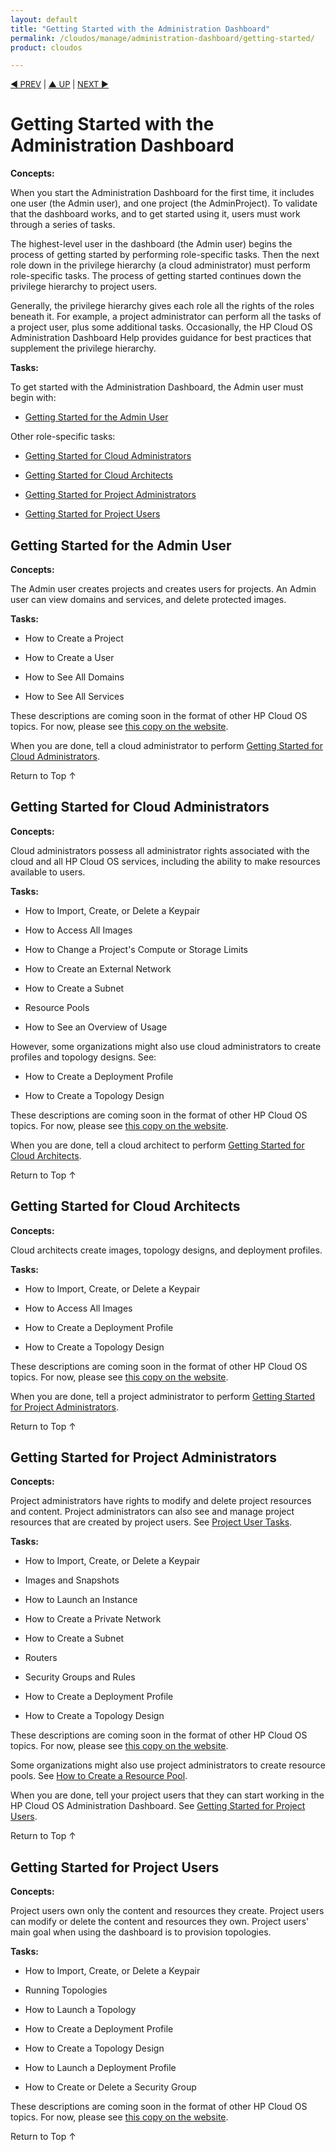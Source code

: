 ```yaml
---
layout: default
title: "Getting Started with the Administration Dashboard"
permalink: /cloudos/manage/administration-dashboard/getting-started/
product: cloudos

---
```



<a name="_top"> </a>

<script> 

function PageRefresh { 
onLoad="window.refresh"
}

PageRefresh();

</script>


<p style="font-size: small;"> <a href="/cloudos/manage/administration-dashboard/welcome/">&#9664; PREV</a> | <a href="/cloudos/manage/administration-dashboard/">&#9650; UP</a> | <a href="/cloudos/manage/administration-dashboard/topology-designs/">NEXT &#9654;</a> </p>

# Getting Started with the Administration Dashboard

**Concepts:**

When you start the Administration Dashboard for the first time, it includes one user (the Admin user), and one project (the AdminProject). 
To validate that the dashboard works, and to get started using it, users must work through a series of tasks.

The highest-level user in the dashboard (the Admin user) begins the process of getting started by performing role-specific tasks. 
Then the next role down in the privilege hierarchy (a cloud administrator) must perform role-specific tasks. The process of getting 
started continues down the privilege hierarchy to project users.

Generally, the privilege hierarchy gives each role all the rights of the roles beneath it. For example, a project administrator 
can perform all the tasks of a project user, plus some additional tasks. Occasionally, the HP Cloud OS Administration Dashboard Help 
provides guidance for best practices that supplement the privilege hierarchy.

**Tasks:**

To get started with the Administration Dashboard, the Admin user must begin with:

* [Getting Started for the Admin User](#getting-started-for-the-admin-user)

Other role-specific tasks:

* [Getting Started for Cloud Administrators](#getting-started-for-cloud-administrators) 

* [Getting Started for Cloud Architects](#getting-started-for-cloud-architects)

* [Getting Started for Project Administrators](#getting-started-for-project-administrators)

* [Getting Started for Project Users](#getting-started-for-project-users)


## Getting Started for the Admin User

**Concepts:**

The Admin user creates projects and creates users for projects. An Admin user can view domains and services, and delete protected images.

**Tasks:**

* How to Create a Project

* How to Create a User

* How to See All Domains

* How to See All Services

These descriptions are coming soon in the format of other HP Cloud OS topics. For now, please see 
<a href="http://docs.hpcloud.com/cloudos/administration-dashboard/index.htm">this copy on the website</a>. 

When you are done, tell a cloud administrator to perform [Getting Started for Cloud Administrators](#getting-started-for-cloud-administrators). 

<a href="#_top" style="padding:14px 0px 14px 0px; text-decoration: none;"> Return to Top &#8593; </a>


## Getting Started for Cloud Administrators

**Concepts:**

Cloud administrators possess all administrator rights associated with the cloud and all HP Cloud OS services, 
including the ability to make resources available to users.

**Tasks:**

* How to Import, Create, or Delete a Keypair

* How to Access All Images

* How to Change a Project's Compute or Storage Limits

* How to Create an External Network

* How to Create a Subnet

* Resource Pools

* How to See an Overview of Usage

However, some organizations might also use cloud administrators to create profiles and topology designs. See:

* How to Create a Deployment Profile

* How to Create a Topology Design

These descriptions are coming soon in the format of other HP Cloud OS topics. For now, please see 
<a href="http://docs.hpcloud.com/cloudos/administration-dashboard/index.htm">this copy on the website</a>. 

When you are done, tell a cloud architect to perform [Getting Started for Cloud Architects](#getting-started-for-cloud-architects). 

<a href="#_top" style="padding:14px 0px 14px 0px; text-decoration: none;"> Return to Top &#8593; </a>

## Getting Started for Cloud Architects

**Concepts:**

Cloud architects create images, topology designs, and deployment profiles.

**Tasks:**

* How to Import, Create, or Delete a Keypair

* How to Access All Images

* How to Create a Deployment Profile

* How to Create a Topology Design

These descriptions are coming soon in the format of other HP Cloud OS topics. For now, please see 
<a href="http://docs.hpcloud.com/cloudos/administration-dashboard/index.htm">this copy on the website</a>. 

When you are done, tell a project administrator to perform [Getting Started for Project Administrators](#getting-started-for-project-administrators).

<a href="#_top" style="padding:14px 0px 14px 0px; text-decoration: none;"> Return to Top &#8593; </a>


## Getting Started for Project Administrators

**Concepts:**

Project administrators have rights to modify and delete project resources and content. Project administrators can also see 
and manage project resources that are created by project users. See [Project User Tasks](#).

**Tasks:**

* How to Import, Create, or Delete a Keypair

* Images and Snapshots

* How to Launch an Instance

* How to Create a Private Network

* How to Create a Subnet

* Routers

* Security Groups and Rules

* How to Create a Deployment Profile

* How to Create a Topology Design

These descriptions are coming soon in the format of other HP Cloud OS topics. For now, please see 
<a href="http://docs.hpcloud.com/cloudos/administration-dashboard/index.htm">this copy on the website</a>.

Some organizations might also use project administrators to create resource pools. See [How to Create a Resource Pool](#).

When you are done, tell your project users that they can start working in the HP Cloud OS Administration Dashboard. See [Getting Started for Project Users](#getting-started-for-project-users).

<a href="#_top" style="padding:14px 0px 14px 0px; text-decoration: none;"> Return to Top &#8593; </a>


## Getting Started for Project Users

**Concepts:**

Project users own only the content and resources they create. Project users can modify or delete the content and resources they own. 
Project users' main goal when using the dashboard is to provision topologies.

**Tasks:**

* How to Import, Create, or Delete a Keypair

* Running Topologies

* How to Launch a Topology

* How to Create a Deployment Profile

* How to Create a Topology Design

* How to Launch a Deployment Profile

* How to Create or Delete a Security Group

These descriptions are coming soon in the format of other HP Cloud OS topics. For now, please see 
<a href="http://docs.hpcloud.com/cloudos/administration-dashboard/index.htm">this copy on the website</a>.

<a href="#_top" style="padding:14px 0px 14px 0px; text-decoration: none;"> Return to Top &#8593; </a>
